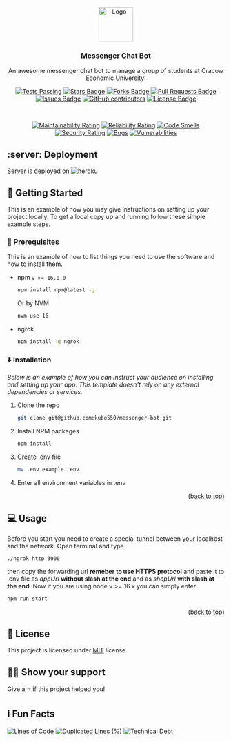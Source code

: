 <div align="center">
  <a href="https://github.com/kubo550/messenger-bot">
    <img src="https://raw.githubusercontent.com/othneildrew/Best-README-Template/master/images/logo.png" alt="Logo" width="80" height="80">
  </a>

  <h3 align="center">Messenger Chat Bot</h3>

  <p align="center">
    An awesome messenger chat bot to manage a group of students at Cracow Economic University!
    <br />
  </p>
</div>

<div align="center">

  <a href="https://github.com/kubo550/messenger-bot/actions"><img alt="Tests Passing" src="https://github.com/kubo550/messenger-bot/workflows/Test/badge.svg" /></a>
<a href="https://github.com/kubo550/messenger-bot/stargazers"><img src="https://img.shields.io/github/stars/kubo550/messenger-bot" alt="Stars Badge"/></a>
<a href="https://github.com/kubo550/messenger-bot/network/members"><img src="https://img.shields.io/github/forks/kubo550/messenger-bot" alt="Forks Badge"/></a>
<a href="https://github.com/kubo550/messenger-bot/pulls"><img src="https://img.shields.io/github/issues-pr/kubo550/messenger-bot" alt="Pull Requests Badge"/></a>
<a href="https://github.com/kubo550/messenger-bot/issues"><img src="https://img.shields.io/github/issues/kubo550/messenger-bot" alt="Issues Badge"/></a>
<a href="https://github.com/kubo550/messenger-bot/graphs/contributors"><img alt="GitHub contributors" src="https://img.shields.io/github/contributors/kubo550/messenger-bot?color=2b9348"></a>
<a href="https://github.com/elangosundar/awesome-README-templates/blob/master/LICENSE"><img src="https://img.shields.io/github/license/kubo550/messenger-bot?color=2b9348" alt="License Badge"/></a>

  <br />
  
  [![Maintainability Rating](https://sonarcloud.io/api/project_badges/measure?project=kubo550_messenger-bot&metric=sqale_rating)](https://sonarcloud.io/summary/new_code?id=kubo550_messenger-bot)
[![Reliability Rating](https://sonarcloud.io/api/project_badges/measure?project=kubo550_messenger-bot&metric=reliability_rating)](https://sonarcloud.io/summary/new_code?id=kubo550_messenger-bot)
  [![Code Smells](https://sonarcloud.io/api/project_badges/measure?project=kubo550_messenger-bot&metric=code_smells)](https://sonarcloud.io/summary/new_code?id=kubo550_messenger-bot)
  [![Security Rating](https://sonarcloud.io/api/project_badges/measure?project=kubo550_messenger-bot&metric=security_rating)](https://sonarcloud.io/summary/new_code?id=kubo550_messenger-bot)
  [![Bugs](https://sonarcloud.io/api/project_badges/measure?project=kubo550_messenger-bot&metric=bugs)](https://sonarcloud.io/summary/new_code?id=kubo550_messenger-bot)
  [![Vulnerabilities](https://sonarcloud.io/api/project_badges/measure?project=kubo550_messenger-bot&metric=vulnerabilities)](https://sonarcloud.io/summary/new_code?id=kubo550_messenger-bot)

  
</div>

## :server: Deployment

Server is deployed on 
<a href="https://messenger-api-bot.herokuapp.com/health"> ![heroku](https://img.shields.io/badge/-heroku-05122A?style=flat&logo=heroku) </a>


<!-- GETTING STARTED -->

## :runner: Getting Started

This is an example of how you may give instructions on setting up your project locally.
To get a local copy up and running follow these simple example steps.

### :nut_and_bolt: Prerequisites

This is an example of how to list things you need to use the software and how to install them.

- npm `v >= 16.0.0`
  ```sh
  npm install npm@latest -g
  ```
  Or by NVM
  ```sh
  nvm use 16
  ```
- ngrok
  ```sh
  npm install -g ngrok
  ```

### :arrow_down: Installation

_Below is an example of how you can instruct your audience on installing and setting up your app. This template doesn't rely on any external dependencies or services._

1. Clone the repo
   ```sh
   git clone git@github.com:kubo550/messenger-bot.git
   ```
2. Install NPM packages
   ```sh
   npm install
   ```
3. Create .env file
   ```sh
   mv .env.example .env
   ```
4. Enter all environment variables in .env 

<p align="right">(<a href="#top">back to top</a>)</p>

<!-- USAGE EXAMPLES -->

## :computer: Usage

Before you start you need to create a special tunnel between your localhost and the network. Open terminal and type

```sh
./ngrok http 3000
```

then copy the forwarding url **remeber to use HTTPS protocol** and paste it to .env file as _appUrl_ **without slash at the end** and as _shopUrl_
**with slash at the end**. Now if you are using node v >= 16.x you can simply enter

```sh
npm run start
```

<p align="right">(<a href="#top">back to top</a>)</p>

## :pencil: License

This project is licensed under [MIT](https://opensource.org/licenses/MIT) license.



## :man_astronaut: Show your support

Give a ⭐️ if this project helped you!


## ℹ️ Fun Facts

  [![Lines of Code](https://sonarcloud.io/api/project_badges/measure?project=kubo550_messenger-bot&metric=ncloc)](https://sonarcloud.io/summary/new_code?id=kubo550_messenger-bot) [![Duplicated Lines (%)](https://sonarcloud.io/api/project_badges/measure?project=kubo550_messenger-bot&metric=duplicated_lines_density)](https://sonarcloud.io/summary/new_code?id=kubo550_messenger-bot) [![Technical Debt](https://sonarcloud.io/api/project_badges/measure?project=kubo550_messenger-bot&metric=sqale_index)](https://sonarcloud.io/summary/new_code?id=kubo550_messenger-bot)
